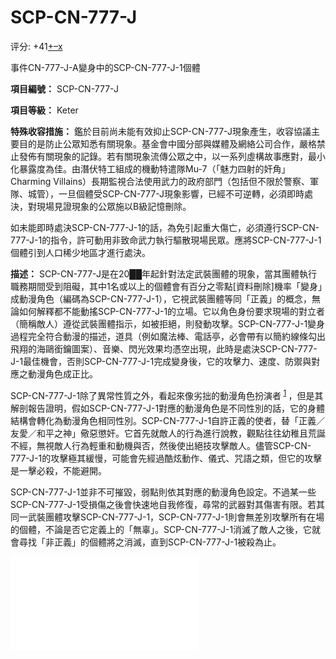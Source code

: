 # SCP-CN-777-J
                        


评分: +41<a shape='rect' title='&#25105;&#21916;&#27426;' href='javascript:;' onclick='WIKIDOT.modules.PageRateWidgetModule.listeners.rate(event, 1)'>+</a><a shape='rect' title='&#25105;&#19981;&#21916;&#27426;' href='javascript:;' onclick='WIKIDOT.modules.PageRateWidgetModule.listeners.rate(event, -1)'>&#8211;</a><a shape='rect' title='&#21462;&#28040;&#25105;&#30340;&#25237;&#31080;' href='javascript:;' onclick='WIKIDOT.modules.PageRateWidgetModule.listeners.cancelVote(event)'>x</a>


事件CN-777-J-A變身中的SCP-CN-777-J-1個體



**項目編號：** SCP-CN-777-J

**項目等級：** Keter

**特殊收容措施：** 鑑於目前尚未能有效抑止SCP-CN-777-J現象產生，收容協議主要目的是防止公眾知悉有關現象。基金會中國分部與媒體及網絡公司合作，嚴格禁止發佈有關現象的記錄。若有關現象流傳公眾之中，以一系列虛構故事應對，最小化暴露度為佳。由潛伏特工組成的機動特遣隊Mu-7（「魅力四射的奸角」Charming Villains）長期監視合法使用武力的政府部門（包括但不限於警察、軍隊、城管），一旦個體受SCP-CN-777-J現象影響，已經不可逆轉，必須即時處決，對現場見證現象的公眾施以B級記憶刪除。

如未能即時處決SCP-CN-777-J-1的話，為免引起重大傷亡，必須遵行SCP-CN-777-J-1的指令，許可動用非致命武力執行驅散現場民眾。應將SCP-CN-777-J-1個體引到人口稀少地區才進行處決。

**描述：** SCP-CN-777-J是在20██年起針對法定武裝團體的現象，當其團體執行職務期間受到阻礙，其中1名或以上的個體會有百分之零點[資料刪除]機率「變身」成動漫角色（編碼為SCP-CN-777-J-1），它視武裝團體等同「正義」的概念，無論如何解釋都不能動搖SCP-CN-777-J-1的立場。它以角色身份要求現場的對立者（簡稱敵人）遵從武裝團體指示，如被拒絕，則發動攻擊。SCP-CN-777-J-1變身過程完全符合動漫的描述，道具（例如魔法棒、電話亭，必會帶有以簡約線條勾出飛翔的海鷗銜鑰圖案）、音樂、閃光效果均憑空出現，此時是處決SCP-CN-777-J-1最佳機會，否則SCP-CN-777-J-1完成變身後，它的攻擊力、速度、防禦與對應之動漫角色成正比。

SCP-CN-777-J-1除了異常性質之外，看起來像劣拙的動漫角色扮演者<sup class='footnoteref'>
 <a shape='rect' class='footnoteref' id='footnoteref-1' href='javascript:;' onclick='WIKIDOT.page.utils.scrollToReference(&apos;footnote-1&apos;)'>1</a>
</sup>，但是其解剖報告證明，假如SCP-CN-777-J-1對應的動漫角色是不同性別的話，它的身體結構會轉化為動漫角色相同性別。SCP-CN-777-J-1自許正義的使者，替「正義／友愛／和平之神」儆惡懲奸。它首先就敵人的行為進行說教，觀點往往幼稚且荒誕不經，無視敵人行為輕重和動機與否，然後使出絕技攻擊敵人。儘管SCP-CN-777-J-1的攻擊極其緩慢，可能會先經過酷炫動作、儀式、咒語之類，但它的攻擊是一擊必殺，不能避開。

SCP-CN-777-J-1並非不可摧毀，弱點則依其對應的動漫角色設定。不過某一些SCP-CN-777-J-1受損傷之後會快速地自我修復，尋常的武器對其傷害有限。若其同一武裝團體攻擊SCP-CN-777-J-1，SCP-CN-777-J-1則會無差別攻擊所有在場的個體，不論是否它定義上的「無辜」。SCP-CN-777-J-1消滅了敵人之後，它就會尋找「非正義」的個體將之消滅，直到SCP-CN-777-J-1被殺為止。

<iframe frameborder='0' scrolling='auto' class='html-block-iframe' src='/scp-cn-777-j/html/9401009bfaf8e3a6a32a12c0a81518a62d9bc185-1922285501598624903' allowtransparency='true' />
**事件CN-777-J：** 以下是發生SCP-CN-777-J現象的簡述。

**事件CN-777-J-A：** 
**日期：** 20██年2月8日
**變身前身份：** 香港警隊警員呂██（男）
**變身後身份：** 《███戰士》主角S█████ M███（女）
**事件簡述：** SCP-CN-777-J現象首次發生於20██年2月8日香港一場爭取民主化的示威中，示威者不滿警方的行程安排，談判破裂，警方武力驅散示威者，引起激烈反抗。警員呂██受現象影響，身體發光，飄浮，變身成為動漫《███戰士》主角S█████ M███，開始說教，命令對方離開，被拒後以「違抗警察就是犯罪，我要替月行道，儆惡懲奸」為由屠殺示威者，警方的介入使事態越趨嚴重。SCP-CN-777-J-1宣佈在場者都是「正義的敵人」，發動無差別攻擊。基金會中國分會派出機動特遣隊Mu-7「魅力四射的奸角」，以██人死亡為代價，發射FIM-92刺針飛彈殺死SCP-CN-777-J-1。

<iframe frameborder='0' scrolling='auto' class='html-block-iframe' src='/scp-cn-777-j/html/9401009bfaf8e3a6a32a12c0a81518a62d9bc185-502262440647355682' allowtransparency='true' />
**事件CN-777-J-F：** 
**日期：** 20██年1月7日
**變身前身份：** ██市城管大隊成員陳██（男）、成員王██（男）、成員趙██（男）、成員張█（女）、成員錢██（女），解放軍上等兵魏██（男）
**變身後身份：** 《██戰隊》主角紅戰士（男）、黃戰士（男）、藍戰士（男）、綠戰士（男）、粉紅戰士（女），《綠巨人██》主角██（男）
**事件簡述：** 首次同時多名個體受SCP-CN-777-J現象影響。當時同情小販的民眾阻攔城管大隊執行職務，5名城管受現象影響變身成《██戰隊》主角。儘管SCP-CN-777-J-1全身被輕裝甲密封，仍可以清晰發出聲音說教，它們命令小販和民眾離開不果後，其中4名成員變形合一成為[資料刪除]，在紅戰士操作下發射高能激光，造成現場███人死亡。中國解放軍受命出動消滅SCP-CN-777-J-1，軍隊不敵SCP-CN-777-J-1，節節敗退。解放軍上等兵魏██激動之下，肌肉膨脹，變身成《綠巨人██》主角，逐一用巨力殺死戰隊戰士，衝往市區大加破壞，最後遭機動特遣隊Mu-7「魅力四射的奸角」使用SCP-CN-███殺死。

<iframe frameborder='0' scrolling='auto' class='html-block-iframe' src='/scp-cn-777-j/html/9401009bfaf8e3a6a32a12c0a81518a62d9bc185-5885191431400482663' allowtransparency='true' />
**事件CN-777-J-N：** 
**日期：** 20██年8月12日
**變身前身份：** 基金會中國分部機動特遣隊██-█「████」特工███（男），[資料刪除]、[資料刪除]、[資料刪除]
**變身後身份：** 《██》主角██（男），[資料刪除]、[資料刪除]、[資料刪除]
**事件簡述：** 機動特遣隊██-█「████」收到Thaumiel級異常物品線報，突擊收容瑪娜慈善基金會遠東分會所持有的SCP-CN-███。機動特遣隊攻入瑪娜慈善基金會位於天津濱海新區的儲存倉，令其交出。瑪娜慈善基金會守衛和負責人寧死不從，手拉手背靠背圍守SCP-CN-███，宣稱此異常物品已運作到最後階段，成功後，可以[資料刪除]，解決人類的[資料刪除]、[資料刪除]、[資料刪除]問題。兩方對峙之際，突然響出動畫《██》主題曲，機動特遣隊特工███跑向憑空出現的電話亭，撕開胸口戰鬥服，露出「S」字樣的緊身衣。████████，█████說教無效，█████████眼睛███激光████，SCP-CN-███損毀爆炸，██████，█████蘑菇雲，造成方圓███平方公里建築物全體氣化，███人死亡。████████，█████，████████。機動特遣隊Mu-7「魅力四射的奸角」██████████變身，█████利用[資料刪除]殺死SCP-CN-777-J-1。██████，███████████████。雖然基金會數度解釋事件始末，但瑪娜慈善基金會不接受基金會的解釋，並向各同行組織發表聲明譴責SCP基金會屠殺手無寸鐵的員工，摧毀SCP-CN-███，是「全球良善人類之公敵」。


<a shape='rect' class='collapsible-block-link' href='javascript:;'>+&#160;&#27231;&#23494;&#65292;&#38500;4&#32026;&#20197;&#19978;&#23433;&#20840;&#27402;&#38480;&#20154;&#21729;&#19981;&#24471;&#28687;&#35261;</a>

<a shape='rect' class='collapsible-block-link' href='javascript:;'>-&#160;&#20107;&#20214;CN-777-J-N&#36890;&#35441;&#35352;&#37636;</a>

無關對話已簡略。


> **Dr. Lam：** 機動特遣隊██-█「████」，回應！重覆，回應！
> 
> **特工███：** 我是機動特遣隊Mu-7「魅力四射的奸角」隊長，SCP-CN-███已摧毀。
> 
> **Dr. Lam：** 什麼！？為什麼是你來回話，難道……
> 
> **特工███：** 是SCP-CN-777-J-1。濱海新區……完蛋了。
> 
> **SCP-CN-777-J-1：** （轟動的聲音）各位公民，邪惡的機械被正義的鐵鎚擊倒！你們已經安全了，不用感謝，作為正義之神的使者，偉大的基金會遭受邪惡力量的迫害，焉能坐視不理？……
> 
> **Dr. Lam：** 快點停止他！那個SCP-CN-777-J-1是什麼來的？
> 
> **特工███：** ██，號稱鋼鐵之軀，刀槍不入，唯一的缺點是氪氣石，可是現實世界哪來氪氣石？
> 
> **Dr. Lam：** 世上含有氪元素的東西不缺，那怕是最後用到光管都要試試看。
> 
> **特工███：** 喂，你們幹什麼？
> 
> （機動特遣隊Mu-7其中3名成員走到SCP-CN-777-J-1面前。）
> 
> **SCP-CN-777-J-1：** ……我一定會全力保衛人類的安全……啊，三位來到這兒的朋友，好像有話想說，請問你們是誰？
> 
> （配樂響起，3人脫衣，露出灰色的服裝，服裝中央有紅色「R」字樣。）
> 
> **特工Alpha：** 你這個問題問得非常好，
> 
> **特工Beta：** 我們非常樂意解答你這個問題。
> 
> **特工Alpha：** 我們的目標是在破壞中，
> 
> **特工Beta：** 維持這個世界的平衡。
> 
> **特工Alpha：** 用罪惡去找出真理的所在，
> 
> **特工Beta：** 我們是魅力四射的奸角。
> 
> **特工Alpha：** ██。
> 
> **特工Beta：** ███。
> 
> **特工Alpha：** 我們██兵團一向都來去如風，
> 
> **特工Beta：** 我們的明日是惡貫滿盈的黑暗日子！
> 
> **特工Gamma：** 沒錯！喵！
> 
> （Dr. Lam、特工███陷入錯愕的沉默。）
> 
> **SCP-CN-777-J-1：** 奸角，即是邪惡，正義容不下邪惡，受死啦！
> 
> **特工Alpha：** （對象拋出上紅下白二色圓球。）出來吧！[SCP-682](//scp-wiki-cn.wikidot.com/scp-682)！
> 
> **特工███：** [資料刪除]！
> 
> **Dr. Lam：** [資料刪除]！
> 

事後基金會派出搜救隊找到重傷的SCP-682和SCP-CN-777-J-1屍體，已回收研究，尚未知道SCP-682傳送到現場的原理，特工Alpha、Beta、Gamma失蹤，假定逃脫。項目主管推斷SCP-CN-777-J現象已產生變異，變身為奸角的異常個體編碼為SCP-CN-777-J-2。






Footnotes
<a shape='rect' href='javascript:;' onclick='WIKIDOT.page.utils.scrollToReference(&apos;footnoteref-1&apos;)'>1</a>. Cosplay


                    